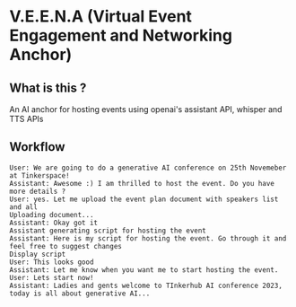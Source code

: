 # V.E.E.N.A (Virtual Event Engagement and Networking Anchor)


## What is this ?

An AI anchor for hosting events using openai's assistant API, whisper and TTS APIs

## Workflow

```
User: We are going to do a generative AI conference on 25th Novemeber at Tinkerspace!
Assistant: Awesome :) I am thrilled to host the event. Do you have more details ?
User: yes. Let me upload the event plan document with speakers list and all
Uploading document...
Assistant: Okay got it
Assistant generating script for hosting the event
Assistant: Here is my script for hosting the event. Go through it and feel free to suggest changes
Display script
User: This looks good
Assistant: Let me know when you want me to start hosting the event. 
User: Lets start now!
Assistant: Ladies and gents welcome to TInkerhub AI conference 2023, today is all about generative AI...
```
